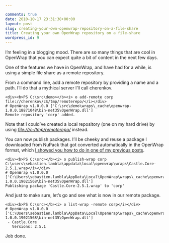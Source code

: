 ```yaml
---

comments: true
date: 2010-10-17 23:31:38+00:00
layout: post
slug: creating-your-own-openwrap-repository-on-a-file-share
title: Creating your own OpenWrap repository on a file-share
wordpress_id: 9
---
```


I’m feeling in a blogging mood. There are so many things that are cool in OpenWrap that you can expect quite a bit of content in the next few days.



One of the features we have in OpenWrap, and have had for a while, is using a simple file share as a remote repository.



From a command line, add a remote repository by providing a name and a path. I’ll do that a mythical server I’ll call cherenkov.



    <div><b>PS C:\src\demo></b><i> o add-remote corp file://cherenkov/c$/tmp/remoterepo/</i></div>
    # OpenWrap v1.0.0.0 ['C:\src\demo\wraps\_cache\openwrap-1.0.0.18871048\bin-net35\OpenWrap.dll']
    Remote repository 'corp' added.







Note that I could’ve created a local repository (one on my hard drive) by using [_file:///c:/tmp/remoterepo/_](/tmp/remoterepo/) instead.





You can now publish packages. I’ll be cheeky and reuse a package I downloaded from NuPack that got converted automatically in the OpenWrap format, which [I showed you how to do in one of my previous posts](http://codebetter.com/blogs/sebastien_lambla/archive/2010/10/17/using-nupack-as-a-package-repository-in-openwrap.aspx).





    <div><b>PS C:\src></b><i> o publish-wrap corp C:\users\sebastien.lambla\appdata\local\openwrap\wraps\Castle.Core-2.5.1.wrap</i></div>
    # OpenWrap v1.0.0.0 ['C:\Users\sebastien.lambla\AppData\Local\OpenWrap\wraps\_cache\openwrap-1.0.0.19021568\bin-net35\OpenWrap.dll']
    Publishing package 'Castle.Core-2.5.1.wrap' to 'corp'







And just to make sure, let’s go and see what is now in our remote package.





    <div><b>PS C:\src></b><i> o list-wrap -remote corp</i></div>
    # OpenWrap v1.0.0.0 ['C:\Users\sebastien.lambla\AppData\Local\OpenWrap\wraps\_cache\openwrap-1.0.0.19021568\bin-net35\OpenWrap.dll']
     - Castle.Core
       Versions: 2.5.1




Job done.
